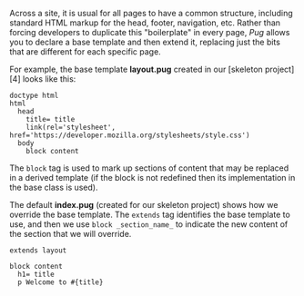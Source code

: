 Across a site, it is usual for all pages to have a common structure, including standard HTML markup for the head, footer, navigation, etc. Rather than forcing developers to duplicate this "boilerplate" in every page, _Pug_ allows you to declare a base template and then extend it, replacing just the bits that are different for each specific page.

For example, the base template **layout.pug** created in our [skeleton project][4] looks like this:
    
    
    doctype html
    html
      head
        title= title
        link(rel='stylesheet', href='https://developer.mozilla.org/stylesheets/style.css')
      body
        block content

The `block` tag is used to mark up sections of content that may be replaced in a derived template (if the block is not redefined then its implementation in the base class is used).

The default **index.pug** (created for our skeleton project) shows how we override the base template. The `extends` tag identifies the base template to use, and then we use `block _section_name_` to indicate the new content of the section that we will override.
    
    
    extends layout
    
    block content
      h1= title
      p Welcome to #{title}
